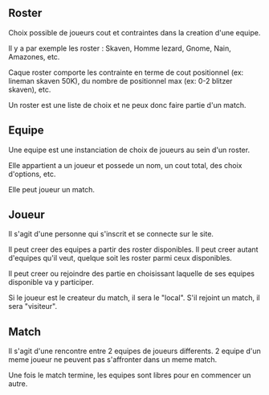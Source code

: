 ## Roster

Choix possible de joueurs cout et contraintes dans la creation d'une equipe.

Il y a par exemple les roster : Skaven, Homme lezard, Gnome, Nain, Amazones, etc.

Caque roster comporte les contrainte en terme de cout positionnel (ex: lineman skaven 50K), du nombre de positionnel max (ex: 0-2 blitzer skaven), etc.

Un roster est une liste de choix et ne peux donc faire partie d'un match.

## Equipe

Une equipe est une instanciation de choix de joueurs au sein d'un roster.

Elle appartient a un joueur et possede un nom, un cout total, des choix d'options, etc.

Elle peut joueur un match.

## Joueur

Il s'agit d'une personne qui s'inscrit et se connecte sur le site.

Il peut creer des equipes a partir des roster disponibles. Il peut creer autant d'equipes qu'il veut, quelque soit les roster parmi ceux disponibles.

Il peut creer ou rejoindre des partie en choisissant laquelle de ses equipes disponible va y participer.

Si le joueur est le createur du match, il sera le "local". S'il rejoint un match, il sera "visiteur".

## Match

Il s'agit d'une rencontre entre 2 equipes de joueurs differents. 2 equipe d'un meme joueur ne peuvent pas s'affronter dans un meme match.

Une fois le match termine, les equipes sont libres pour en commencer un autre.
